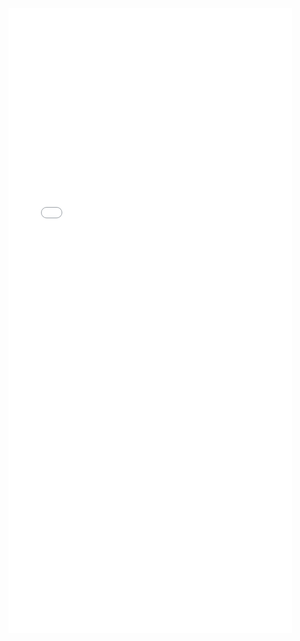 
 <iframe
        src="./<20190528_wz_altair_exercise>"
        width="90%"
        height="1000px"
        style="border:none;">
      </iframe>